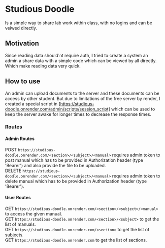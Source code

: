 # Studious Doodle
Is a simple way to share lab work within class, with no logins and can be veiwed directly.<br>

## Motivation
Since reading data should'nt require auth, I tried to create a system an admin a share data with a simple code which can be viewed by all directly. Which make reading data very quick.  

## How to use
An admin can upload documents to the server and these documents can be access by other student. But due to limitations of the free server by render, I created a special script in [https://studious-doodle.onrender.com/admin/scripts/session_script] which can be used to keep the server awake for longer times to decrease the response times. 

### Routes
#### Admin Routes
POST `https://studious-doodle.onrender.com/<section>/<subject>/<manual>` requires admin token to post manual which has to be provided in Authorization header (type 'Bearer') and also provide the file to be uploaded.<br>
DELETE  `https://studious-doodle.onrender.com/<section>/<subject>/<manual>` requires admin token to delete manual which has to be provided in Authorization header (type 'Bearer').<br>
#### User Routes
GET `https://studious-doodle.onrender.com/<section>/<subject>/<manual>` to access the given manual.<br>
GET `https://studious-doodle.onrender.com/<section>/<subject>` to get the list of manuals.<br>
GET `https://studious-doodle.onrender.com/<section>` to get the list of subjects.<br>
GET `https://studious-doodle.onrender.com` to get the list of sections.<br>
